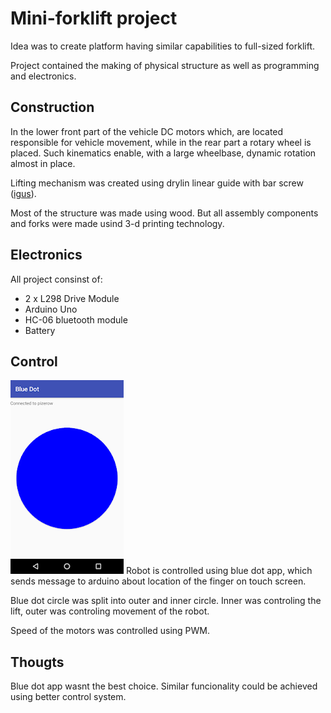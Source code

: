 # Mini-forklift project
Idea was to create platform having similar capabilities to full-sized forklift.

Project contained the making of physical structure as well as programming and electronics.

## Construction
In the lower front part of the vehicle DC motors which, are located responsible for vehicle movement, while in the rear part a rotary wheel is placed. Such kinematics enable, with a large wheelbase, dynamic rotation almost in place.

Lifting mechanism was created using drylin linear guide with bar screw ([igus](https://www.igus.eu/drylin/linear-guide)).

Most of the structure was made using wood. But all assembly components and forks were made usind 3-d printing technology.

## Electronics
All project consinst of:
* 2 x L298 Drive Module
* Arduino Uno
* HC-06 bluetooth module
* Battery

## Control
![Blue Dot App](/images/blue_dot.png)
Robot is controlled using blue dot app, which sends message to arduino about location of the finger on touch screen.

Blue dot circle was split into outer and inner circle. Inner was controling the lift, outer was controling movement of the robot.

Speed of the motors was controlled using PWM.

## Thougts
Blue dot app wasnt the best choice. Similar funcionality could be achieved using better control system.

